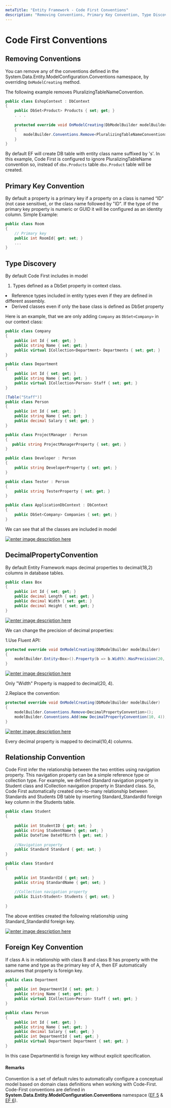 ```yaml
---
metaTitle: "Entity Framework - Code First Conventions"
description: "Removing Conventions, Primary Key Convention, Type Discovery, DecimalPropertyConvention, Relationship Convention, Foreign Key Convention"
---
```


# Code First Conventions



## Removing Conventions


You can remove any of the conventions defined in the System.Data.Entity.ModelConfiguration.Conventions namespace, by overriding `OnModelCreating` method.

The following example removes PluralizingTableNameConvention.

```cs
public class EshopContext : DbContext 
{ 
    public DbSet<Product> Products { set; get; }
    . . . 
 
    protected override void OnModelCreating(DbModelBuilder modelBuilder) 
    { 
        modelBuilder.Conventions.Remove<PluralizingTableNameConvention>(); 
    } 
}

```

By default EF will create DB table with entity class name suffixed by 's'. In this example,  Code First is configured to ignore PluralizingTableName convention so, instead of `dbo.Products` table `dbo.Product` table will be created.



## Primary Key Convention


By default a property is a primary key if a property on a class is named “ID” (not case sensitive), or the class name followed by "ID". If the type of the primary key property is numeric or GUID it will be configured as an identity column. Simple Example:

```cs
public class Room
{ 
    // Primary key 
    public int RoomId{ get; set; } 
    ... 
}

```



## Type Discovery


By default Code First includes in model

1. Types defined as a DbSet property in context class.
<li>Reference types included in entity types even if they are defined in
different assembly.</li>
<li>Derived classes even if only the base class is defined as DbSet
property</li>

Here is an example, that we are only adding `Company` as `DbSet<Company>` in our context class:

```cs
public class Company
{
    public int Id { set; get; }
    public string Name { set; get; }
    public virtual ICollection<Department> Departments { set; get; }
}

public class Department
{
    public int Id { set; get; }
    public string Name { set; get; }
    public virtual ICollection<Person> Staff { set; get; }
}

[Table("Staff")]
public class Person
{
    public int Id { set; get; }
    public string Name { set; get; }
    public decimal Salary { set; get; }
}

public class ProjectManager : Person
{
   public string ProjectManagerProperty { set; get; }
}

public class Developer : Person
{
    public string DeveloperProperty { set; get; }
}

public class Tester : Person
{
    public string TesterProperty { set; get; }
}    

public class ApplicationDbContext : DbContext
{
    public DbSet<Company> Companies { set; get; }
}

```

We can see that all the classes are included in model

[<img src="http://i.stack.imgur.com/cIW5p.png" alt="enter image description here" />](http://i.stack.imgur.com/cIW5p.png)



## DecimalPropertyConvention


By default Entity Framework maps decimal properties to decimal(18,2) columns in database tables.

```cs
public class Box
{
    public int Id { set; get; }
    public decimal Length { set; get; }
    public decimal Width { set; get; }
    public decimal Height { set; get; }
}

```

[<img src="http://i.stack.imgur.com/AO6np.png" alt="enter image description here" />](http://i.stack.imgur.com/AO6np.png)

We can change the precision of decimal properties:

1.Use Fluent API:

```cs
protected override void OnModelCreating(DbModelBuilder modelBuilder)
{
    modelBuilder.Entity<Box>().Property(b => b.Width).HasPrecision(20, 4);
}

```

[<img src="http://i.stack.imgur.com/ykeMc.png" alt="enter image description here" />](http://i.stack.imgur.com/ykeMc.png)

Only "Width" Property is mapped to  decimal(20, 4).

2.Replace the convention:

```cs
protected override void OnModelCreating(DbModelBuilder modelBuilder)
{
    modelBuilder.Conventions.Remove<DecimalPropertyConvention>();
    modelBuilder.Conventions.Add(new DecimalPropertyConvention(10, 4));
}

```

[<img src="http://i.stack.imgur.com/NksFE.png" alt="enter image description here" />](http://i.stack.imgur.com/NksFE.png)

Every decimal property is mapped to decimal(10,4) columns.



## Relationship Convention


Code First infer the relationship between the two entities using navigation property. This navigation property can be a simple reference type or collection type. For example, we defined Standard navigation property in Student class and ICollection navigation property in Standard class. So, Code First automatically created one-to-many relationship between Standards and Students DB table by inserting Standard_StandardId foreign key column in the Students table.

```cs
public class Student
{
    
    public int StudentID { get; set; }
    public string StudentName { get; set; }
    public DateTime DateOfBirth { get; set; }      
        
    //Navigation property
    public Standard Standard { get; set; }
}

public class Standard
{
   
    public int StandardId { get; set; }
    public string StandardName { get; set; }
    
    //Collection navigation property
    public IList<Student> Students { get; set; }
   
}

```

The above entities created the following relationship using Standard_StandardId foreign key.

[<img src="http://i.stack.imgur.com/cSV0p.png" alt="enter image description here" />](http://i.stack.imgur.com/cSV0p.png)



## Foreign Key Convention


If class A is in relationship with class B and class B has property with the same name and type as the primary key of A, then EF automatically assumes that property is foreign key.

```cs
public class Department
{
    public int DepartmentId { set; get; }
    public string Name { set; get; }
    public virtual ICollection<Person> Staff { set; get; }
}

public class Person
{
    public int Id { set; get; }
    public string Name { set; get; }
    public decimal Salary { set; get; }
    public int DepartmentId { set; get; }
    public virtual Department Department { set; get; }
}

```

In this case DepartmentId is foreign key without explicit specification.



#### Remarks


Convention is a set of default rules to automatically configure a conceptual model based on domain class definitions when working with Code-First. Code-First conventions are defined in **System.Data.Entity.ModelConfiguration.Conventions** namespace ([EF 5](http://msdn.microsoft.com/en-us/library/system.data.entity.modelconfiguration.conventions(v=vs.103).aspx) & [EF 6](https://msdn.microsoft.com/en-us/library/system.data.entity.modelconfiguration.conventions(v=vs.113).aspx)).

